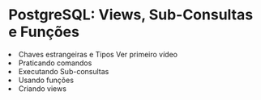 # PostgreSQL: Views, Sub-Consultas e Funções

<li>Chaves estrangeiras e Tipos Ver primeiro vídeo
<li>Praticando comandos
<li>Executando Sub-consultas
<li>Usando funções
<li>Criando views

